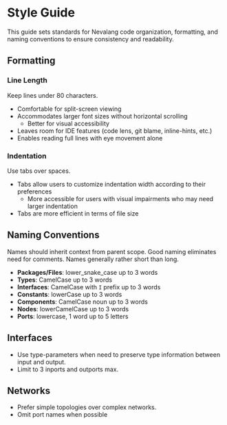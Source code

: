 # Style Guide

This guide sets standards for Nevalang code organization, formatting, and naming conventions to ensure consistency and readability.

## Formatting

### Line Length

Keep lines under 80 characters.

- Comfortable for split-screen viewing
- Accommodates larger font sizes without horizontal scrolling
  - Better for visual accessibility
- Leaves room for IDE features (code lens, git blame, inline-hints, etc.)
- Enables reading full lines with eye movement alone

### Indentation

Use tabs over spaces.

- Tabs allow users to customize indentation width according to their preferences
  - More accessible for users with visual impairments who may need larger indentation
- Tabs are more efficient in terms of file size

## Naming Conventions

Names should inherit context from parent scope. Good naming eliminates need for comments. Names generally rather short than long.

- **Packages/Files**: lower_snake_case up to 3 words
- **Types**: CamelCase up to 3 words
- **Interfaces**: CamelCase with `I` prefix up to 3 words
- **Constants**: lowerCase up to 3 words
- **Components**: CamelCase noun up to 3 words
- **Nodes**: lowerCamelCase up to 3 words
- **Ports**: lowercase, 1 word up to 5 letters

## Interfaces

- Use type-parameters when need to preserve type information between input and output.
- Limit to 3 inports and outports max.

## Networks

- Prefer simple topologies over complex networks.
- Omit port names when possible
